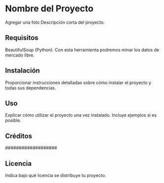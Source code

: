 # Nombre del Proyecto

Agregar una foto
Descripción corta del proyecto.

## Requisitos

BeautifulSoup (Python). Con esta herramienta podremos minar los datos de mercado libre.

## Instalación

Proporcionar instrucciones detalladas sobre cómo instalar el proyecto y todas sus dependencias.

## Uso

Explicar cómo utilizar el proyecto una vez instalado. Incluye ejemplos si es posible.


## Créditos

###################
## Licencia

Indica bajo qué licencia se distribuye tu proyecto.
